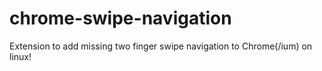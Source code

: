 # chrome-swipe-navigation
Extension to add missing two finger swipe navigation to Chrome(/ium) on linux!
